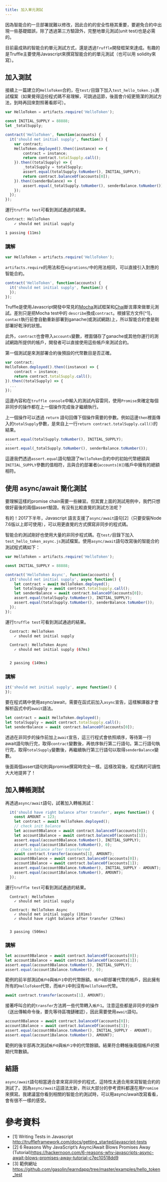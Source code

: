 ```yaml
---
title: 加入單元測試
---
```


因為智能合約一旦部署就難以修改，因此合約的安全性極其重要，要避免合約中出現一些基礎錯誤，除了透過第三方驗證外，完整地單元測試(unit test)也是必需的。

目前最成熟的智能合約單元測試方式，還是透過`Truffle`開發框架來達成。有趣的是Truffle主要使用Javascript來撰寫智能合約的單元測試（也可以用 solidity來寫）。

## 加入測試

接續上一篇建立的`HelloToken`合約，在`test/`目錄下加入`test_hello_token.js`測試檔案（如果覺得這份程式碼不易理解，可跳過這節，後面會介紹更簡潔的測試方法，到時再回來對照著看即可）。

```js
var HelloToken = artifacts.require('HelloToken');

const INITIAL_SUPPLY = 88888;
let _totalSupply;

contract('HelloToken', function(accounts) {
  it('should met initial supply', function() {
    var contract;
    HelloToken.deployed().then((instance) => {
        contract = instance;
        return contract.totalSupply.call();
    }).then((totalSupply) => {
        _totalSupply = totalSupply;
        assert.equal(totalSupply.toNumber(), INITIAL_SUPPLY);
        return contract.balanceOf(accounts[0]);
    }).then((senderBalance) => {
        assert.equal(_totalSupply.toNumber(), senderBalance.toNumber());
    });
  });
});
```

運行`truffle test`可看到測試通過的結果。

```sh
Contract: HelloToken
    ✓ should met initial supply

1 passing (11ms)
```

### 講解

```js
var HelloToken = artifacts.require('HelloToken');
```
`artifacts.require`的用法和在`migrations/`中的用法相同，可以直接引入對應的智能合約。

```js
contract('HelloToken', function(accounts) {
  it('should met initial supply', function() {
  });
});
```

Truffle是使用Javascript開發中常見的[Mocha](https://mochajs.org/)測試框架和[Chai](http://chaijs.com/)斷言庫來做單元測試。差別只是把Mocha test中的 `describe`換成`contract`。根據官方文件[^1]，`contact`執行前會自動重新部署到ganache(或測試網路)上，所以智能合約會是剛部署好乾淨的狀態。

此外，`contract`也會帶入`accounts`變數，裡面儲存了ganache或其他你運行的測試網路所提供的帳戶，開發者可以直接使用這些帳戶來測試合約。

第一個測試是來測部署合約後預設的代幣數目是否正確。

```js
var contract;
HelloToken.deployed().then((instance) => {
    contract = instance;
    return contract.totalSupply.call();
}).then((totalSupply) => {
  ...
});
```

這邊內容和在`truffle console`中輸入的測試內容雷同，使用`Promise`來確定每個非同步的操作都在上一個操作完成後才繼續執行。

上一個操作可以透過 `return` 語句回傳下個操作需要的參數。例如這邊`then`裡面傳入的`totalSupply`參數，是來自上一行`return contract.totalSupply.call()`的結果。

```js
assert.equal(totalSupply.toNumber(), INITIAL_SUPPLY);
...
assert.equal(_totalSupply.toNumber(), senderBalance.toNumber());
```

這邊我們透過`assert.equal`語句驗證了`HelloToken`合約中的初始代幣總額與`INITIAL_SUPPLY`參數的值相符，且與合約部署者(`accounts[0]`)帳戶中擁有的總額相符。

## 使用 async/await 簡化測試

要理解這樣的promise chain需要一些練習。但其實上面的測試用例中，我們只想做好最後的兩個assert驗證。有沒有比較直覺的測試方法呢？

有的！2017下半年，Javascript 語言支援了`async/await`語句[2]（只要安裝Node 7.6版以上即可使用），可以用更直覺的方式撰寫非同步的程式碼。

智能合約測試剛好也使用大量的非同步程式碼。在`test/`目錄下加入`test_hello_token_async.js`測試檔案。使用`async/await`語句改寫後的智能合約測試程式碼如下：

```js
var HelloToken = artifacts.require('HelloToken');

const INITIAL_SUPPLY = 88888;

contract('HelloToken Async', function(accounts) {
  it('should met initial supply', async function() {
    let contract = await HelloToken.deployed();
    let totalSupply = await contract.totalSupply.call();
    let senderBalance = await contract.balanceOf(accounts[0]);
    assert.equal(totalSupply.toNumber(), INITIAL_SUPPLY);
    assert.equal(totalSupply.toNumber(), senderBalance.toNumber());
  });
});
```

運行`truffle test`可看到測試通過的結果。

```sh
  Contract: HelloToken
    ✓ should met initial supply

  Contract: HelloToken Async
    ✓ should met initial supply (67ms)


  2 passing (149ms)
```

### 講解

```js
it('should met initial supply', async function() {
});
```

要在程式碼中使用async/await，需要在函式前加入`async`宣告，這樣解譯器才會解析函式中的`await`語法。

```js
let contract = await HelloToken.deployed();
let totalSupply = await contract.totalSupply.call();
let senderBalance = await contract.balanceOf(accounts[0]);
```

透過在非同步的操作前加上`await`宣告，這三行程式會依照順序，等待第一行await語句執行完，取得`contract`變數後，再依序執行第二行語句。第二行語句執行完，取得`totalSupply`變數後，再繼續執行第三行語句以取得`senderBalance`變數。

後面兩個assert語句則與promise撰寫時完全一樣。這樣改寫後，程式碼的可讀性大大地提昇了！

## 加入轉帳測試

再透過`async/await`語句，試著加入轉帳測試：

```js
  it('should have right balance after transfer', async function() {
    const AMOUNT = 123;
    let contract = await HelloToken.deployed();
    // check init balance
    let account0Balance = await contract.balanceOf(accounts[0]);
    let account1Balance = await contract.balanceOf(accounts[1]);
    assert.equal(account0Balance.toNumber(), INITIAL_SUPPLY);
    assert.equal(account1Balance.toNumber(), 0);
    // check balance after transferred
    await contract.transfer(accounts[1], AMOUNT);
    account0Balance = await contract.balanceOf(accounts[0]);
    account1Balance = await contract.balanceOf(accounts[1]);
    assert.equal(account0Balance.toNumber(), INITIAL_SUPPLY - AMOUNT);
    assert.equal(account1Balance.toNumber(), AMOUNT);
  });
```

運行`truffle test`可看到測試通過的結果。

```
  Contract: HelloToken
    ✓ should met initial supply

  Contract: HelloToken Async
    ✓ should met initial supply (101ms)
    ✓ should have right balance after transfer (276ms)


  3 passing (506ms)
```

### 講解

```js
let account0Balance = await contract.balanceOf(accounts[0]);
let account1Balance = await contract.balanceOf(accounts[1]);
assert.equal(account0Balance.toNumber(), INITIAL_SUPPLY);
assert.equal(account1Balance.toNumber(), 0);
```

範例的前半部測試`帳戶0`與`帳戶1`中的代幣餘額。`帳戶0`即部署代幣的帳戶，因此擁有所有的`HelloToken`代幣，而`帳戶1`中則沒有`HelloToken`代幣。

```js
await contract.transfer(accounts[1], AMOUNT);
```

接著呼叫合約的`transfer`方法將一些代幣轉入`帳戶1`。注意這些都是非同步的操作（送出傳輸命令後，要先等待區塊鏈確認），因此需要使用`await`語句。

```js
account0Balance = await contract.balanceOf(accounts[0]);
account1Balance = await contract.balanceOf(accounts[1]);
assert.equal(account0Balance.toNumber(), INITIAL_SUPPLY - AMOUNT);
assert.equal(account1Balance.toNumber(), AMOUNT);
```

範例的後半部再次測試`帳戶0`與`帳戶1`中的代幣餘額。結果符合轉帳後兩個帳戶的預期代幣數額。


## 結語

`async/await`語句相當適合拿來寫非同步的程式，這特性太適合用來寫智能合約的測試了。因為`async/await`這語法太新，所以大部分的參考資料都還在用`Promise`來撰寫。我建議當你看到相關的智能合約測試時，可以用async/await改寫看看，會有很不一樣的感受。

# 參考資料

* [1] Writing Tests in Javascript http://truffleframework.com/docs/getting_started/javascript-tests
* [2] 6 Reasons Why JavaScript’s Async/Await Blows Promises Away (Tutorial)https://hackernoon.com/6-reasons-why-javascripts-async-await-blows-promises-away-tutorial-c7ec10518dd9
* [3] 範例網址 https://github.com/gasolin/learndapp/tree/master/examples/hello_token_test
